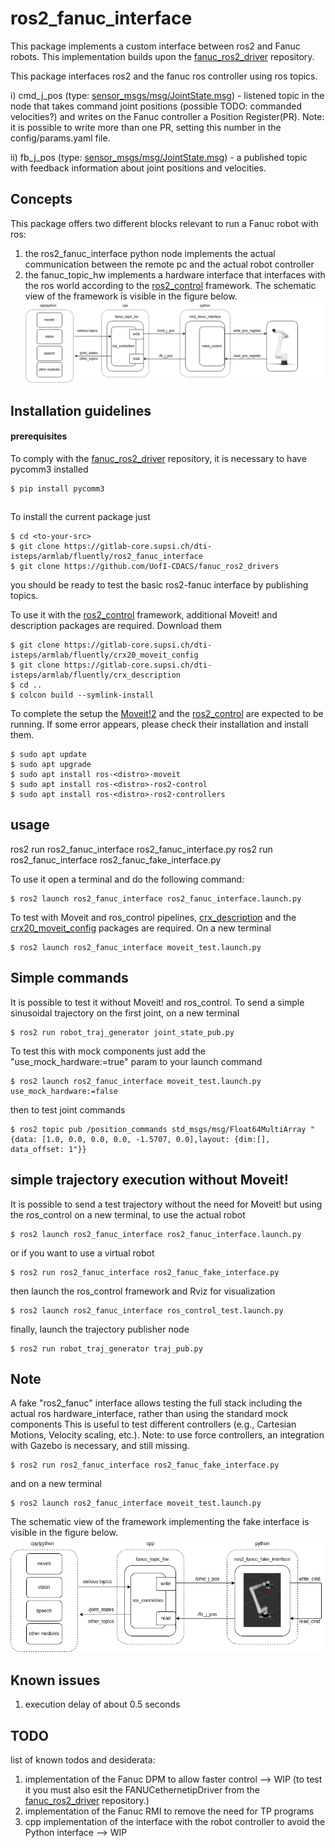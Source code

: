 # ros2_fanuc_interface

This package implements a custom interface between ros2 and Fanuc robots. 
This implementation builds upon the [fanuc_ros2_driver](https://github.com/UofI-CDACS/fanuc_ros2_drivers) repository.

This package interfaces ros2 and the fanuc ros controller using ros topics.

i) cmd_j_pos (type: [sensor_msgs/msg/JointState.msg](https://docs.ros2.org/latest/api/sensor_msgs/msg/JointState.html)) - listened topic in the node that takes command joint positions (possible TODO: commanded velocities?) and writes on the Fanuc controller a Position Register(PR). Note: it is possible to write more than one PR, setting this number in the config/params.yaml file.

ii) fb_j_pos (type: [sensor_msgs/msg/JointState.msg](sensor_msgs/msg/JointState.msg)) - a published topic with feedback information about joint positions and velocities.
## Concepts
This package offers two different blocks relevant to run a Fanuc robot with ros:  
1. the ros2_fanuc_interface python node implements the actual communication between the remote pc and the actual robot controller
2. the fanuc_topic_hw implements a hardware interface that interfaces with the ros world according to the [ros2_control](https://control.ros.org/master/index.html) framework.
The schematic view of the framework is visible in the figure below.
![image](img/ros2_fanuc_interface.png)


## Installation guidelines

#### prerequisites
To comply with the [fanuc_ros2_driver](https://github.com/UofI-CDACS/fanuc_ros2_drivers) repository, it is necessary to have pycomm3 installed
```console
$ pip install pycomm3
```
##

To install the current package just
```console
$ cd <to-your-src>
$ git clone https://gitlab-core.supsi.ch/dti-isteps/armlab/fluently/ros2_fanuc_interface
$ git clone https://github.com/UofI-CDACS/fanuc_ros2_drivers
```
you should be ready to test the basic ros2-fanuc interface by publishing topics.

To use it with the [ros2_control](https://control.ros.org/master/index.html) framework, additional Moveit! and description packages are required. 
Download them
```console
$ git clone https://gitlab-core.supsi.ch/dti-isteps/armlab/fluently/crx20_moveit_config
$ git clone https://gitlab-core.supsi.ch/dti-isteps/armlab/fluently/crx_description
$ cd ..
$ colcon build --symlink-install
```
To complete the setup the [Moveit!2](https://moveit.picknik.ai/main/index.html) and the [ros2_control](https://control.ros.org/master/index.html) are expected to be running.
If some error appears, please check their installation and install them.
```console
$ sudo apt update
$ sudo apt upgrade
$ sudo apt install ros-<distro>-moveit
$ sudo apt install ros-<distro>-ros2-control
$ sudo apt install ros-<distro>-ros2-controllers
```

## usage


ros2 run ros2_fanuc_interface ros2_fanuc_interface.py
ros2 run ros2_fanuc_interface ros2_fanuc_fake_interface.py

To use it open a terminal and do the following command:

```console
$ ros2 launch ros2_fanuc_interface ros2_fanuc_interface.launch.py
```

To test with Moveit and ros_control pipelines, [crx_description](https://github.com/paolofrance/crx_description) and the  [crx20_moveit_config](https://github.com/paolofrance/crx20_moveit_config) packages are required. 
On a new terminal
```console
$ ros2 launch ros2_fanuc_interface moveit_test.launch.py
```

## Simple commands
It is possible to test it without Moveit! and ros_control.
To send a simple sinusoidal trajectory on the first joint, on a new terminal 

```console
$ ros2 run robot_traj_generator joint_state_pub.py
```

To test this with mock components just add the "use_mock_hardware:=true" param to your launch command
```console
$ ros2 launch ros2_fanuc_interface moveit_test.launch.py use_mock_hardware:=false
```

then to test joint commands
```console
$ ros2 topic pub /position_commands std_msgs/msg/Float64MultiArray "{data: [1.0, 0.0, 0.0, 0.0, -1.5707, 0.0],layout: {dim:[], data_offset: 1"}}
```

## simple trajectory execution without Moveit!

It is possible to send a test trajectory without the need for Moveit! but using the ros_control 
on a new terminal, to use the actual robot
```console
$ ros2 launch ros2_fanuc_interface ros2_fanuc_interface.launch.py
```
or if you want to use a virtual robot
```console
$ ros2 run ros2_fanuc_interface ros2_fanuc_fake_interface.py
```
then launch the ros_control framework and Rviz for visualization

```console
$ ros2 launch ros2_fanuc_interface ros_control_test.launch.py
```
finally, launch the trajectory publisher node

```console
$ ros2 run robot_traj_generator traj_pub.py
```
## Note
A fake "ros2_fanuc" interface allows testing the full stack including the actual ros hardware_interface, rather than using the standard mock components
This is useful to test different controllers (e.g., Cartesian Motions, Velocity scaling, etc.).
Note: to use force controllers, an integration with Gazebo is necessary, and still missing.
```console
$ ros2 run ros2_fanuc_interface ros2_fanuc_fake_interface.py
```
and on a new terminal
```console
$ ros2 launch ros2_fanuc_interface moveit_test.launch.py
```

The schematic view of the framework implementing the fake interface is visible in the figure below.
![image](img/ros2_fanuc_fake_interface.png)



## Known issues
1. execution delay of about 0.5 seconds

## TODO
list of known todos and desiderata:  
1. implementation of the Fanuc DPM to allow faster control  --> WIP (to test it you must also esit the FANUCethernetipDriver from the [fanuc_ros2_driver](https://github.com/UofI-CDACS/fanuc_ros2_drivers) repository.)
2. implementation of the Fanuc RMI to remove the need for TP programs
3. cpp implementation of the interface with the robot controller to avoid the Python interface --> WIP